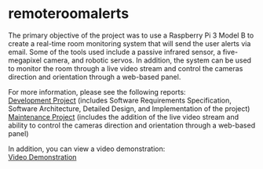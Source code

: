 # remoteroomalerts

The primary objective of the project was to use a Raspberry Pi 3 Model B to create a real-time room monitoring system that will send the user alerts via email. Some of the tools used include a passive infrared sensor, a five-megapixel camera, and robotic servos. In addition, the system can be used to monitor the room through a live video stream and control the cameras direction and orientation through a web-based panel.

For more information, please see the following reports:  
[Development Project](https://drive.google.com/open?id=0B7_kGvfsMKMbRzBlWWxrTW5INW8) (includes Software Requirements Specification, Software Architecture, Detailed Design, and Implementation of the project)  
[Maintenance Project](https://drive.google.com/open?id=0B7_kGvfsMKMbQkl3aHRyTzI1VU0) (includes the addition of the live video stream and ability to control the cameras direction and orientation through a web-based panel)

In addition, you can view a video demonstration:  
[Video Demonstration](https://www.youtube.com/watch?v=AI4f5z7uWLU)
